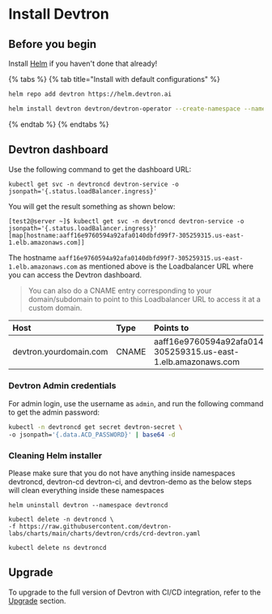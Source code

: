 # Install Devtron

## Before you begin

Install [Helm](https://helm.sh/docs/intro/install/) if you haven't done that already!

{% tabs %}
{% tab title="Install with default configurations" %}
```bash
helm repo add devtron https://helm.devtron.ai

helm install devtron devtron/devtron-operator --create-namespace --namespace devtroncd

```
{% endtab %}
{% endtabs %}

[//]: # (If you are planning to use Hyperion for `production deployments`, please refer to our recommended overrides for [Devtron Installation]&#40;override-default-devtron-installation-configs.md&#41;.)

[//]: # (## Installation status)

[//]: # ()
[//]: # (Run following command)

[//]: # ()
[//]: # (```bash)

[//]: # (kubectl -n devtroncd get installers installer-devtron -o jsonpath='{.status.sync.status}')

[//]: # (```)

## Devtron dashboard

Use the following command to get the dashboard URL:

```text
kubectl get svc -n devtroncd devtron-service -o jsonpath='{.status.loadBalancer.ingress}'
```

You will get the result something as shown below:

```text
[test2@server ~]$ kubectl get svc -n devtroncd devtron-service -o jsonpath='{.status.loadBalancer.ingress}'
[map[hostname:aaff16e9760594a92afa0140dbfd99f7-305259315.us-east-1.elb.amazonaws.com]]
```

The hostname `aaff16e9760594a92afa0140dbfd99f7-305259315.us-east-1.elb.amazonaws.com` as mentioned above is the Loadbalancer URL where you can access the Devtron dashboard.

> You can also do a CNAME entry corresponding to your domain/subdomain to point to this Loadbalancer URL to access it at a custom domain.

| Host | Type | Points to |
| :--- | :--- | :--- |
| devtron.yourdomain.com | CNAME | aaff16e9760594a92afa0140dbfd99f7-305259315.us-east-1.elb.amazonaws.com |

### Devtron Admin credentials

For admin login, use the username as `admin`, and run the following command to get the admin password:

```bash
kubectl -n devtroncd get secret devtron-secret \
-o jsonpath='{.data.ACD_PASSWORD}' | base64 -d
```

### Cleaning Helm installer

Please make sure that you do not have anything inside namespaces devtroncd, devtron-cd devtron-ci, and devtron-demo as the below steps will clean everything inside these namespaces
```
helm uninstall devtron --namespace devtroncd

kubectl delete -n devtroncd \
-f https://raw.githubusercontent.com/devtron-labs/charts/main/charts/devtron/crds/crd-devtron.yaml

kubectl delete ns devtroncd
```

## Upgrade

To upgrade to the full version of Devtron with CI/CD integration, refer to the [Upgrade](#) section.
